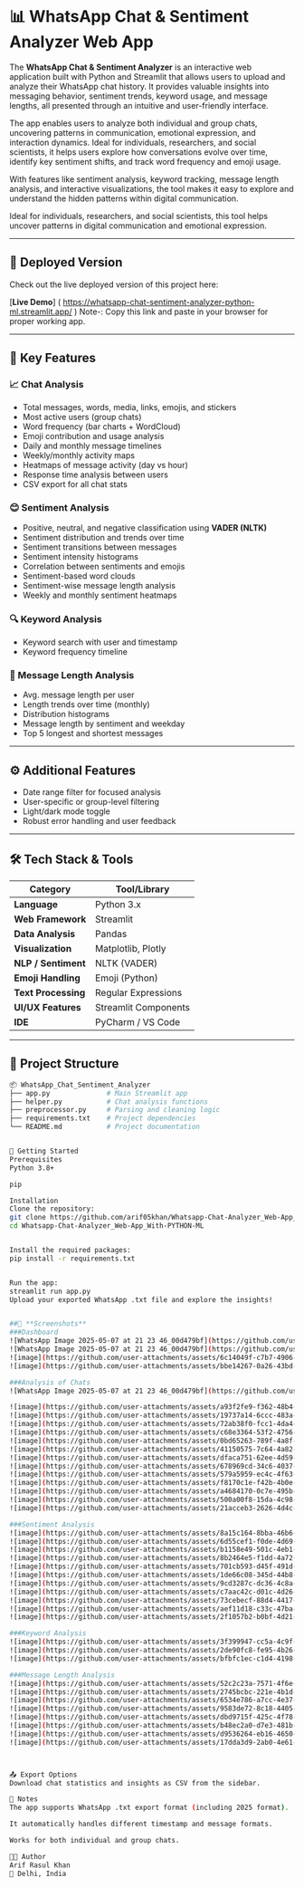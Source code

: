 # 📊 WhatsApp Chat & Sentiment Analyzer Web App

The **WhatsApp Chat & Sentiment Analyzer** is an interactive web application built with Python and Streamlit that allows users to upload and analyze their WhatsApp chat history. It provides valuable insights into messaging behavior, sentiment trends, keyword usage, and message lengths, all presented through an intuitive and user-friendly interface.

The app enables users to analyze both individual and group chats, uncovering patterns in communication, emotional expression, and interaction dynamics. Ideal for individuals, researchers, and social scientists, it helps users explore how conversations evolve over time, identify key sentiment shifts, and track word frequency and emoji usage.

With features like sentiment analysis, keyword tracking, message length analysis, and interactive visualizations, the tool makes it easy to explore and understand the hidden patterns within digital communication.

Ideal for individuals, researchers, and social scientists, this tool helps uncover patterns in digital communication and emotional expression.

---

## 🚀 Deployed Version

Check out the live deployed version of this project here:

[**Live Demo**] ( https://whatsapp-chat-sentiment-analyzer-python-ml.streamlit.app/ ) 
Note-: Copy this link and paste in your browser for proper working app.

---

## 🚀 Key Features

### 📈 Chat Analysis
- Total messages, words, media, links, emojis, and stickers
- Most active users (group chats)
- Word frequency (bar charts + WordCloud)
- Emoji contribution and usage analysis
- Daily and monthly message timelines
- Weekly/monthly activity maps
- Heatmaps of message activity (day vs hour)
- Response time analysis between users
- CSV export for all chat stats

### 😊 Sentiment Analysis
- Positive, neutral, and negative classification using **VADER (NLTK)**
- Sentiment distribution and trends over time
- Sentiment transitions between messages
- Sentiment intensity histograms
- Correlation between sentiments and emojis
- Sentiment-based word clouds
- Sentiment-wise message length analysis
- Weekly and monthly sentiment heatmaps

### 🔍 Keyword Analysis
- Keyword search with user and timestamp
- Keyword frequency timeline

### 📝 Message Length Analysis
- Avg. message length per user
- Length trends over time (monthly)
- Distribution histograms
- Message length by sentiment and weekday
- Top 5 longest and shortest messages

---

## ⚙️ Additional Features
- Date range filter for focused analysis
- User-specific or group-level filtering
- Light/dark mode toggle
- Robust error handling and user feedback

---

## 🛠️ Tech Stack & Tools

| **Category**         | **Tool/Library**         |
|----------------------|--------------------------|
| **Language**         | Python 3.x               |
| **Web Framework**    | Streamlit                |
| **Data Analysis**    | Pandas                   |
| **Visualization**    | Matplotlib, Plotly       |
| **NLP / Sentiment**  | NLTK (VADER)             |
| **Emoji Handling**   | Emoji (Python)           |
| **Text Processing**  | Regular Expressions      |
| **UI/UX Features**   | Streamlit Components     |
| **IDE**              | PyCharm / VS Code        |

---

## 📂 Project Structure

```bash
📦 WhatsApp_Chat_Sentiment_Analyzer
├── app.py              # Main Streamlit app
├── helper.py           # Chat analysis functions
├── preprocessor.py     # Parsing and cleaning logic
├── requirements.txt    # Project dependencies
└── README.md           # Project documentation


🚀 Getting Started
Prerequisites
Python 3.8+

pip

Installation
Clone the repository:
git clone https://github.com/arif05khan/Whatsapp-Chat-Analyzer_Web-App_With-PYTHON-ML.git
cd Whatsapp-Chat-Analyzer_Web-App_With-PYTHON-ML


Install the required packages:
pip install -r requirements.txt


Run the app:
streamlit run app.py
Upload your exported WhatsApp .txt file and explore the insights!


##📸 **Screenshots**
###Dashboard
![WhatsApp Image 2025-05-07 at 21 23 46_00d479bf](https://github.com/user-attachments/assets/00fc79c9-2e9a-48a5-bcf9-214de65d5ceb)
![WhatsApp Image 2025-05-07 at 21 23 46_00d479bf](https://github.com/user-attachments/assets/2fe917da-82b3-40e2-995f-6bb3cfafd0df)
![image](https://github.com/user-attachments/assets/6c14049f-c7b7-4906-b5bb-18d8776b66a2)
![image](https://github.com/user-attachments/assets/bbe14267-0a26-43bd-8c45-ff8f1b9dd1d2)

###Analysis of Chats
![WhatsApp Image 2025-05-07 at 21 23 46_00d479bf](https://github.com/user-attachments/assets/76e6ca16-8e5f-477d-83b0-ff293e15292f)

![image](https://github.com/user-attachments/assets/a93f2fe9-f362-48b4-a443-9875c6828dd5)
![image](https://github.com/user-attachments/assets/19737a14-6ccc-483a-9a25-651056c8dd7b)
![image](https://github.com/user-attachments/assets/72ab38f0-fcc1-4da4-b8ff-312f6f35f8d9)
![image](https://github.com/user-attachments/assets/c68e3364-53f2-4756-b187-9c46f5816cb7)
![image](https://github.com/user-attachments/assets/0bd65263-789f-4a8f-873a-6c64f73443f6)
![image](https://github.com/user-attachments/assets/41150575-7c64-4a82-8611-30b1674efa70)
![image](https://github.com/user-attachments/assets/dfaca751-62ee-4d59-8346-569cdae91ece)
![image](https://github.com/user-attachments/assets/678969cd-34c6-4037-9944-00ca825afe3e)
![image](https://github.com/user-attachments/assets/579a5959-ec4c-4f63-bf50-19a904c8d96e)
![image](https://github.com/user-attachments/assets/f8170c1e-f42b-4b0e-baf2-092891a0378c)
![image](https://github.com/user-attachments/assets/a4684170-0c7e-495b-b0d8-37f9b880817c)
![image](https://github.com/user-attachments/assets/500a00f8-15da-4c98-8175-1445fd5e1476)
![image](https://github.com/user-attachments/assets/21acceb3-2626-4d4c-9005-78f210ab8b1d)

###Sentiment Analysis
![image](https://github.com/user-attachments/assets/8a15c164-8bba-46b6-b562-a949e07a0e44)
![image](https://github.com/user-attachments/assets/6d55cef1-f0de-4d69-a486-d0f8a33eede6)
![image](https://github.com/user-attachments/assets/b1158e49-501c-4eb1-9773-01cb0f0948fc)
![image](https://github.com/user-attachments/assets/8b2464e5-f1dd-4a72-b25c-65fe54d31e5e)
![image](https://github.com/user-attachments/assets/701cb593-d45f-491d-8fd2-4ea1fc2f7c95)
![image](https://github.com/user-attachments/assets/1de66c08-345d-44b8-8d68-569feab7547d)
![image](https://github.com/user-attachments/assets/9cd3287c-dc36-4c8a-82fa-1990b18a8c28)
![image](https://github.com/user-attachments/assets/c7aac42c-d01c-4d26-99b9-1defe3cfa97a)
![image](https://github.com/user-attachments/assets/73cebecf-88d4-4417-9e24-35d3d4a19d33)
![image](https://github.com/user-attachments/assets/aef11d18-c33c-47ba-89f8-78be43c82e2a)
![image](https://github.com/user-attachments/assets/2f1057b2-b0bf-4d21-b159-db716b7c7c4c)

###Keyword Analysis
![image](https://github.com/user-attachments/assets/3f399947-cc5a-4c9f-adf1-27fe17d663df)
![image](https://github.com/user-attachments/assets/2de90fc8-fe95-4b26-99b9-5a290ad9ce78)
![image](https://github.com/user-attachments/assets/bfbfc1ec-c1d4-4198-b346-b9321172fdf7)

###Message Length Analysis
![image](https://github.com/user-attachments/assets/52c2c23a-7571-4f6e-b7c8-ccd406570e7e)
![image](https://github.com/user-attachments/assets/2745bcbc-221e-4b1d-95bd-66af9b20d5c4)
![image](https://github.com/user-attachments/assets/6534e786-a7cc-4e37-a8f1-9e727d622ac8)
![image](https://github.com/user-attachments/assets/9583de72-8c18-4405-bce0-40a0322a3e23)
![image](https://github.com/user-attachments/assets/dbd9715f-425c-4f78-b5dd-860e54577521)
![image](https://github.com/user-attachments/assets/b48ec2a0-d7e3-481b-9de3-21dbfe05a40a)
![image](https://github.com/user-attachments/assets/d9536264-eb16-4650-bec7-98f25a4124fb)
![image](https://github.com/user-attachments/assets/17dda3d9-2ab0-4e61-a70a-3523156e0d88)



📤 Export Options
Download chat statistics and insights as CSV from the sidebar.

📌 Notes
The app supports WhatsApp .txt export format (including 2025 format).

It automatically handles different timestamp and message formats.

Works for both individual and group chats.

👨‍💻 Author
Arif Rasul Khan
📍 Delhi, India

